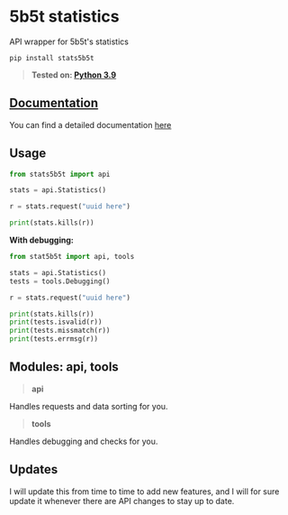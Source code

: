 
# 5b5t statistics
API wrapper for 5b5t's statistics

```pip install stats5b5t```

> **Tested on: [Python 3.9](https://www.python.org/downloads/release/python-390)**

## [Documentation](https://github.com/ScobraScope/stats5b5t-documentaition)
You can find a detailed documentation [here](https://github.com/ScobraScope/stats5b5t-documentaition)

## Usage
```py
from stats5b5t import api

stats = api.Statistics()

r = stats.request("uuid here")

print(stats.kills(r))
```

**With debugging:**

```py
from stat5b5t import api, tools

stats = api.Statistics()
tests = tools.Debugging()

r = stats.request("uuid here")

print(stats.kills(r))
print(tests.isvalid(r))
print(tests.missmatch(r))
print(tests.errmsg(r))
```

## Modules: api, tools

> **api**

Handles requests and data sorting for you.

> **tools**

Handles debugging and checks for you.

## Updates
I will update this from time to time to add new features, and I will for sure update it whenever there are API changes to stay up to date.


